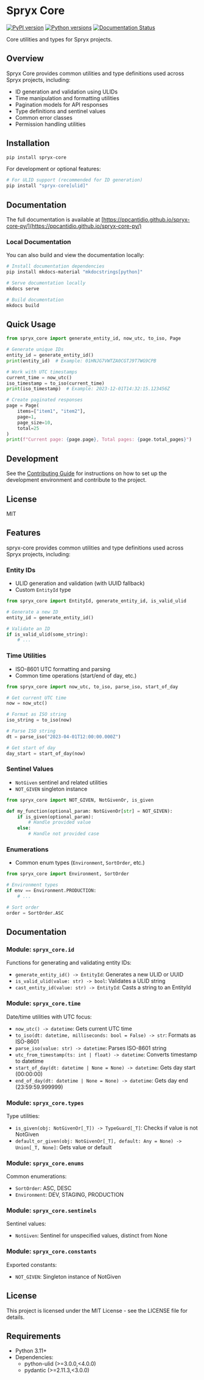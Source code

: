 # Spryx Core

[![PyPI version](https://img.shields.io/pypi/v/spryx-core.svg)](https://pypi.org/project/spryx-core/)
[![Python versions](https://img.shields.io/pypi/pyversions/spryx-core.svg)](https://pypi.org/project/spryx-core/)
[![Documentation Status](https://github.com/ppcantidio/spryx-core-py/actions/workflows/docs.yml/badge.svg)](https://ppcantidio.github.io/spryx-core-py/)

Core utilities and types for Spryx projects.

## Overview

Spryx Core provides common utilities and type definitions used across Spryx projects, including:

- ID generation and validation using ULIDs
- Time manipulation and formatting utilities
- Pagination models for API responses
- Type definitions and sentinel values
- Common error classes
- Permission handling utilities

## Installation

```bash
pip install spryx-core
```

For development or optional features:

```bash
# For ULID support (recommended for ID generation)
pip install "spryx-core[ulid]"
```

## Documentation

The full documentation is available at [https://ppcantidio.github.io/spryx-core-py/](https://ppcantidio.github.io/spryx-core-py/)

### Local Documentation

You can also build and view the documentation locally:

```bash
# Install documentation dependencies
pip install mkdocs-material "mkdocstrings[python]"

# Serve documentation locally
mkdocs serve

# Build documentation
mkdocs build
```

## Quick Usage

```python
from spryx_core import generate_entity_id, now_utc, to_iso, Page

# Generate unique IDs
entity_id = generate_entity_id()
print(entity_id)  # Example: 01HNJG7VWTZA0CGTJ9T7WG9CPB

# Work with UTC timestamps
current_time = now_utc()
iso_timestamp = to_iso(current_time)
print(iso_timestamp)  # Example: 2023-12-01T14:32:15.123456Z

# Create paginated responses
page = Page(
    items=["item1", "item2"],
    page=1,
    page_size=10,
    total=25
)
print(f"Current page: {page.page}, Total pages: {page.total_pages}")
```

## Development

See the [Contributing Guide](https://ppcantidio.github.io/spryx-core-py/development/contributing/) for instructions on how to set up the development environment and contribute to the project.

## License

MIT

## Features

spryx-core provides common utilities and type definitions used across Spryx projects, including:

### Entity IDs

- ULID generation and validation (with UUID fallback)
- Custom `EntityId` type

```python
from spryx_core import EntityId, generate_entity_id, is_valid_ulid

# Generate a new ID
entity_id = generate_entity_id()

# Validate an ID
if is_valid_ulid(some_string):
    # ...
```

### Time Utilities

- ISO-8601 UTC formatting and parsing
- Common time operations (start/end of day, etc.)

```python
from spryx_core import now_utc, to_iso, parse_iso, start_of_day

# Get current UTC time
now = now_utc()

# Format as ISO string
iso_string = to_iso(now)

# Parse ISO string
dt = parse_iso("2023-04-01T12:00:00.000Z")

# Get start of day
day_start = start_of_day(now)
```

### Sentinel Values

- `NotGiven` sentinel and related utilities
- `NOT_GIVEN` singleton instance

```python
from spryx_core import NOT_GIVEN, NotGivenOr, is_given

def my_function(optional_param: NotGivenOr[str] = NOT_GIVEN):
    if is_given(optional_param):
        # Handle provided value
    else:
        # Handle not provided case
```

### Enumerations

- Common enum types (`Environment`, `SortOrder`, etc.)

```python
from spryx_core import Environment, SortOrder

# Environment types
if env == Environment.PRODUCTION:
    # ...

# Sort order
order = SortOrder.ASC
```

## Documentation

### Module: `spryx_core.id`

Functions for generating and validating entity IDs:

- `generate_entity_id() -> EntityId`: Generates a new ULID or UUID
- `is_valid_ulid(value: str) -> bool`: Validates a ULID string
- `cast_entity_id(value: str) -> EntityId`: Casts a string to an EntityId

### Module: `spryx_core.time`

Date/time utilities with UTC focus:

- `now_utc() -> datetime`: Gets current UTC time
- `to_iso(dt: datetime, milliseconds: bool = False) -> str`: Formats as ISO-8601
- `parse_iso(value: str) -> datetime`: Parses ISO-8601 string
- `utc_from_timestamp(ts: int | float) -> datetime`: Converts timestamp to datetime
- `start_of_day(dt: datetime | None = None) -> datetime`: Gets day start (00:00:00)
- `end_of_day(dt: datetime | None = None) -> datetime`: Gets day end (23:59:59.999999)

### Module: `spryx_core.types`

Type utilities:

- `is_given(obj: NotGivenOr[_T]) -> TypeGuard[_T]`: Checks if value is not NotGiven
- `default_or_given(obj: NotGivenOr[_T], default: Any = None) -> Union[_T, None]`: Gets value or default

### Module: `spryx_core.enums`

Common enumerations:

- `SortOrder`: ASC, DESC
- `Environment`: DEV, STAGING, PRODUCTION

### Module: `spryx_core.sentinels`

Sentinel values:

- `NotGiven`: Sentinel for unspecified values, distinct from None

### Module: `spryx_core.constants`

Exported constants:

- `NOT_GIVEN`: Singleton instance of NotGiven

## License

This project is licensed under the MIT License - see the LICENSE file for details.

## Requirements

- Python 3.11+
- Dependencies:
  - python-ulid (>=3.0.0,<4.0.0)
  - pydantic (>=2.11.3,<3.0.0)